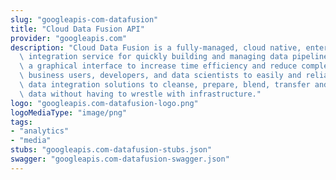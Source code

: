 ```yaml
---
slug: "googleapis-com-datafusion"
title: "Cloud Data Fusion API"
provider: "googleapis.com"
description: "Cloud Data Fusion is a fully-managed, cloud native, enterprise data\
  \ integration service for quickly building and managing data pipelines. It provides\
  \ a graphical interface to increase time efficiency and reduce complexity, and allows\
  \ business users, developers, and data scientists to easily and reliably build scalable\
  \ data integration solutions to cleanse, prepare, blend, transfer and transform\
  \ data without having to wrestle with infrastructure."
logo: "googleapis.com-datafusion-logo.png"
logoMediaType: "image/png"
tags:
- "analytics"
- "media"
stubs: "googleapis.com-datafusion-stubs.json"
swagger: "googleapis.com-datafusion-swagger.json"
---
```

